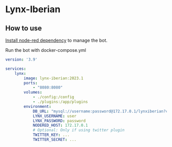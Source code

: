 # Lynx-Iberian

## How to use

[Install node-red dependency](https://github.com/YuaFox/node-red-contrib-lynx-iberian) to manage the bot.

Run the bot with docker-compose.yml
```yaml
version: '3.9'

services:
    lynx:
        image: lynx-iberian:2023.1
        ports:
            - "8080:8080"
        volumes:
            - ./config:/config
            - ./plugins:/app/plugins
        environment:
            DB_URL: "mysql://username:password@172.17.0.1/lynxiberian?createDatabaseIfNotExist=true"
            LYNX_USERNAME: user
            LYNX_PASSWORD: password
            NODERED_HOST: 172.17.0.1
            # Optional: Only if using twitter plugin
            TWITTER_KEY: ...
            TWITTER_SECRET: ...
```